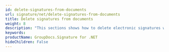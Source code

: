 ```yaml
---
id: delete-signatures-from-documents
url: signature/net/delete-signatures-from-documents
title: Delete signatures from documents
weight: 8
description: "This sections shows how to delete electronic signatures with GroupDocs.Signature API."
keywords: 
productName: GroupDocs.Signature for .NET
hideChildren: False
---
```

